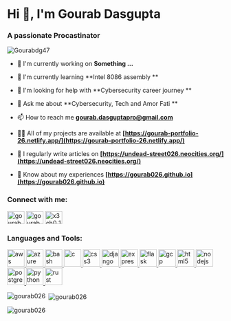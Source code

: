 # Hi 👋, I'm Gourab Dasgupta

### A passionate Procastinator 

<p align="left"> <img src="https://komarev.com/ghpvc/?username=Gourabdg47" alt="Gourabdg47" /> </p>

- 🔭 I'm currently working on **Something ...**

- 🌱 I'm currently learning **Intel 8086 assembly **

- 🤝 I'm looking for help with **Cybersecurity career journey **

- 💬 Ask me about **Cybersecurity, Tech and Amor Fati **

- 📫 How to reach me **gourab.dasguptapro@gmail.com**

- 👨‍💻 All of my projects are available at **[https://gourab-portfolio-26.netlify.app/](https://gourab-portfolio-26.netlify.app/)**

- 📝 I regularly write articles on **[https://undead-street026.neocities.org/](https://undead-street026.neocities.org/)**

- 📄 Know about my experiences **[https://gourab026.github.io](https://gourab026.github.io)**

<h3 align="left">Connect with me:</h3>
<p align="left">
<a href="https://github.com/gourab026" target="blank"><img align="center" src="https://raw.githubusercontent.com/rahuldkjain/github-profile-readme-generator/master/src/images/icons/Social/github.svg" alt="gourab026" height="30" width="40" /></a>
<a href="https://linkedin.com/in/gourabdasgupta" target="blank"><img align="center" src="https://raw.githubusercontent.com/rahuldkjain/github-profile-readme-generator/master/src/images/icons/Social/linked-in-alt.svg" alt="gourabdasgupta" height="30" width="40" /></a>
<a href="https://discord.gg/x3ch0_1337" target="blank"><img align="center" src="https://raw.githubusercontent.com/rahuldkjain/github-profile-readme-generator/master/src/images/icons/Social/discord.svg" alt="x3ch0_1337" height="30" width="40" /></a>
</p>

<h3 align="left">Languages and Tools:</h3>
<p align="left"> <a href="https://developer.mozilla.org/en-US/docs/Web/aws" target="_blank" rel="noreferrer"> <img src="https://skillicons.dev/icons?i=aws" alt="aws" width="40" height="40"/> </a> <a href="https://developer.mozilla.org/en-US/docs/Web/azure" target="_blank" rel="noreferrer"> <img src="https://skillicons.dev/icons?i=azure" alt="azure" width="40" height="40"/> </a> <a href="https://developer.mozilla.org/en-US/docs/Web/bash" target="_blank" rel="noreferrer"> <img src="https://skillicons.dev/icons?i=bash" alt="bash" width="40" height="40"/> </a> <a href="https://developer.mozilla.org/en-US/docs/Web/c" target="_blank" rel="noreferrer"> <img src="https://skillicons.dev/icons?i=c" alt="c" width="40" height="40"/> </a> <a href="https://developer.mozilla.org/en-US/docs/Web/css3" target="_blank" rel="noreferrer"> <img src="https://skillicons.dev/icons?i=css" alt="css3" width="40" height="40"/> </a> <a href="https://developer.mozilla.org/en-US/docs/Web/django" target="_blank" rel="noreferrer"> <img src="https://skillicons.dev/icons?i=django" alt="django" width="40" height="40"/> </a> <a href="https://developer.mozilla.org/en-US/docs/Web/express" target="_blank" rel="noreferrer"> <img src="https://skillicons.dev/icons?i=express" alt="express" width="40" height="40"/> </a> <a href="https://developer.mozilla.org/en-US/docs/Web/flask" target="_blank" rel="noreferrer"> <img src="https://skillicons.dev/icons?i=flask" alt="flask" width="40" height="40"/> </a> <a href="https://developer.mozilla.org/en-US/docs/Web/gcp" target="_blank" rel="noreferrer"> <img src="https://skillicons.dev/icons?i=gcp" alt="gcp" width="40" height="40"/> </a> <a href="https://developer.mozilla.org/en-US/docs/Web/html5" target="_blank" rel="noreferrer"> <img src="https://skillicons.dev/icons?i=html" alt="html5" width="40" height="40"/> </a> <a href="https://developer.mozilla.org/en-US/docs/Web/nodejs" target="_blank" rel="noreferrer"> <img src="https://skillicons.dev/icons?i=nodejs" alt="nodejs" width="40" height="40"/> </a> <a href="https://developer.mozilla.org/en-US/docs/Web/postgresql" target="_blank" rel="noreferrer"> <img src="https://skillicons.dev/icons?i=postgres" alt="postgresql" width="40" height="40"/> </a> <a href="https://developer.mozilla.org/en-US/docs/Web/python" target="_blank" rel="noreferrer"> <img src="https://skillicons.dev/icons?i=py" alt="python" width="40" height="40"/> </a> <a href="https://developer.mozilla.org/en-US/docs/Web/rust" target="_blank" rel="noreferrer"> <img src="https://skillicons.dev/icons?i=rust" alt="rust" width="40" height="40"/> </a></p>

<p><img align="left" src="https://github-readme-stats.vercel.app/api/top-langs?username=gourab026&show_icons=true&locale=en&layout=compact" alt="gourab026" /></p>

<p>&nbsp;<img align="center" src="https://github-readme-stats.vercel.app/api?username=gourab026&show_icons=true&locale=en" alt="gourab026" /></p>

<p><img align="center" src="https://github-readme-streak-stats.herokuapp.com/?user=gourab026&" alt="gourab026" /></p>

